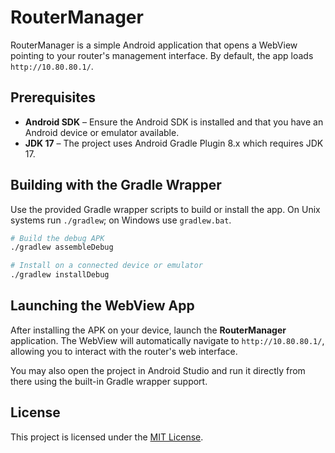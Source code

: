 # RouterManager

RouterManager is a simple Android application that opens a WebView pointing to your router's management interface. By default, the app loads `http://10.80.80.1/`.

## Prerequisites

- **Android SDK** – Ensure the Android SDK is installed and that you have an Android device or emulator available.
- **JDK 17** – The project uses Android Gradle Plugin 8.x which requires JDK 17.

## Building with the Gradle Wrapper

Use the provided Gradle wrapper scripts to build or install the app. On Unix systems run `./gradlew`; on Windows use `gradlew.bat`.

```bash
# Build the debug APK
./gradlew assembleDebug

# Install on a connected device or emulator
./gradlew installDebug
```

## Launching the WebView App

After installing the APK on your device, launch the **RouterManager** application. The WebView will automatically navigate to `http://10.80.80.1/`, allowing you to interact with the router's web interface.

You may also open the project in Android Studio and run it directly from there using the built-in Gradle wrapper support.

## License

This project is licensed under the [MIT License](LICENSE).
